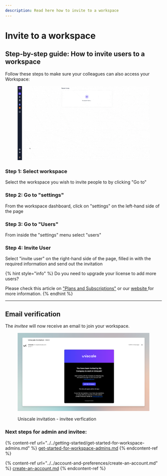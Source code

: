 ```yaml
---
description: Read here how to invite to a workspace
---
```


# Invite to a workspace

## Step-by-step guide: How to invite users to a workspace&#x20;

Follow these steps to make sure your colleagues can also access your Workspace:

<figure><img src="../../.gitbook/assets/Workspace_Dashboard_Invite-user.gif" alt=""><figcaption></figcaption></figure>

### Step 1: Select workspace

Select the workspace you wish to invite people to by clicking "Go to"

### Step 2: Go to "settings"

From the workspace dashboard, click on "settings" on the left-hand side of the page

### Step 3: Go to "Users"

From inside the "settings" menu select "users"

### Step 4: Invite User

Select "invite user" on the right-hand side of the page, filled in with the required information and send out the invitation

{% hint style="info" %}
Do you need to upgrade your license to add more users?&#x20;

Please check this article on ["Plans and Subscriptions"](../../manage-billing-payments-and-plans/plans-and-subscriptions.md) or our [website ](https://www.uniscale.com/)for more information.
{% endhint %}

***

## Email verification

The _invitee_ will now receive an email to join your workspace.&#x20;

<figure><img src="../../.gitbook/assets/CleanShot 2024-03-18 at 15.26.32.png" alt=""><figcaption><p>Uniscale invitation - invitee verfication</p></figcaption></figure>

### Next steps for admin and invitee:&#x20;

{% content-ref url="../../getting-started/get-started-for-workspace-admins.md" %}
[get-started-for-workspace-admins.md](../../getting-started/get-started-for-workspace-admins.md)
{% endcontent-ref %}

{% content-ref url="../../account-and-preferences/create-an-account.md" %}
[create-an-account.md](../../account-and-preferences/create-an-account.md)
{% endcontent-ref %}
